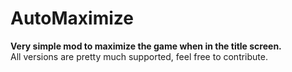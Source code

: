 # AutoMaximize
**Very simple mod to maximize the game when in the title screen.**  
All versions are pretty much supported, feel free to contribute.
